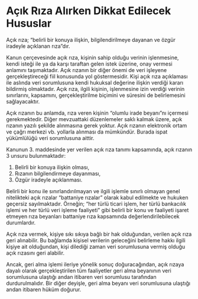 # Açık Rıza Alırken Dikkat Edilecek Hususlar

Açık rıza; “belirli bir konuya ilişkin, bilgilendirilmeye dayanan ve özgür iradeyle açıklanan rıza”dır.

Kanun çerçevesinde açık rıza, kişinin sahip olduğu verinin işlenmesine, kendi isteği ile ya da karşı taraftan gelen istek üzerine, onay vermesi anlamını taşımaktadır. Açık rızanın bir diğer önemi de veri işleyene gerçekleştireceği fiil konusunda yol göstermesidir. Kişi açık rıza açıklaması ile aslında veri sorumlusuna kendi hukuksal değerine ilişkin verdiği kararı bildirmiş olmaktadır. Açık rıza, ilgili kişinin, işlenmesine izin verdiği verinin sınırlarını, kapsamını, gerçekleştirilme biçimini ve süresini de belirlemesini sağlayacaktır.

Açık rızanın bu anlamda, rıza veren kişinin “olumlu irade beyanı”nı içermesi gerekmektedir. Diğer mevzuattaki düzenlemeler saklı kalmak üzere, açık rızanın yazılı şekilde alınmasına gerek yoktur. Açık rızanın elektronik ortam ve çağrı merkezi vb. yollarla alınması da mümkündür. Burada ispat yükümlülüğü veri sorumlusuna aittir.

Kanunun 3. maddesinde yer verilen açık rıza tanımı kapsamında, açık rızanın 3 unsuru bulunmaktadır:

1. Belirli bir konuya ilişkin olması,
2. Rızanın bilgilendirmeye dayanması,
3. Özgür iradeyle açıklanması.

Belirli bir konu ile sınırlandırılmayan ve ilgili işlemle sınırlı olmayan genel nitelikteki açık rızalar “battaniye rızalar” olarak kabul edilmekte ve hukuken geçersiz sayılmaktadır. Örneğin; “her türlü ticari işlem, her türlü bankacılık işlemi ve her türlü veri işleme faaliyeti” gibi belirli bir konu ve faaliyeti işaret etmeyen rıza beyanları battaniye rıza kapsamında değerlendirilebilecek durumlardır.

Açık rıza vermek, kişiye sıkı sıkıya bağlı bir hak olduğundan, verilen açık rıza geri alınabilir. Bu bağlamda kişisel verilerin geleceğini belirleme hakkı ilgili kişiye ait olduğundan, kişi dilediği zaman veri sorumlusuna vermiş olduğu açık rızasını geri alabilir.

Ancak, geri alma işlemi ileriye yönelik sonuç doğuracağından, açık rızaya dayalı olarak gerçekleştirilen tüm faaliyetler geri alma beyanının veri sorumlusuna ulaştığı andan itibaren veri sorumlusu tarafından durdurulmalıdır. Bir diğer deyişle, geri alma beyanı veri sorumlusuna ulaştığı andan itibaren hüküm doğurur.
